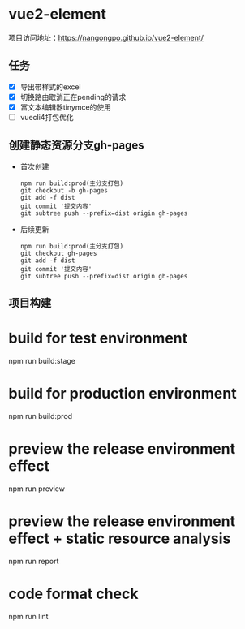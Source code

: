 # vue2-element

项目访问地址：https://nangongpo.github.io/vue2-element/
## 任务
  - [x] 导出带样式的excel
  - [x] 切换路由取消正在pending的请求
  - [x] 富文本编辑器tinymce的使用
  - [ ] vuecli4打包优化

## 创建静态资源分支gh-pages

- 首次创建
  ```
  npm run build:prod(主分支打包)
  git checkout -b gh-pages
  git add -f dist
  git commit '提交内容'
  git subtree push --prefix=dist origin gh-pages
  ```

- 后续更新
  ```
  npm run build:prod(主分支打包)
  git checkout gh-pages
  git add -f dist
  git commit '提交内容'
  git subtree push --prefix=dist origin gh-pages
  ```

## 项目构建

# build for test environment
npm run build:stage

# build for production environment
npm run build:prod

# preview the release environment effect
npm run preview

# preview the release environment effect + static resource analysis
npm run report

# code format check
npm run lint
